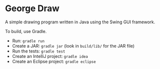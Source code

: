 # George Draw

A simple drawing program written in Java using the Swing GUI
framework.

To build, use Gradle.

  * Run: `gradle run`
  * Create a JAR: `gradle jar` (look in `build/lib/` for the JAR file)
  * Run the tests: `gradle test`
  * Create an IntelliJ project: `gradle idea`
  * Create an Eclipse project: `gradle eclipse`

